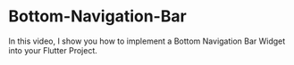 # Bottom-Navigation-Bar
In this video, I show you how to implement a Bottom Navigation Bar Widget into your Flutter Project.
